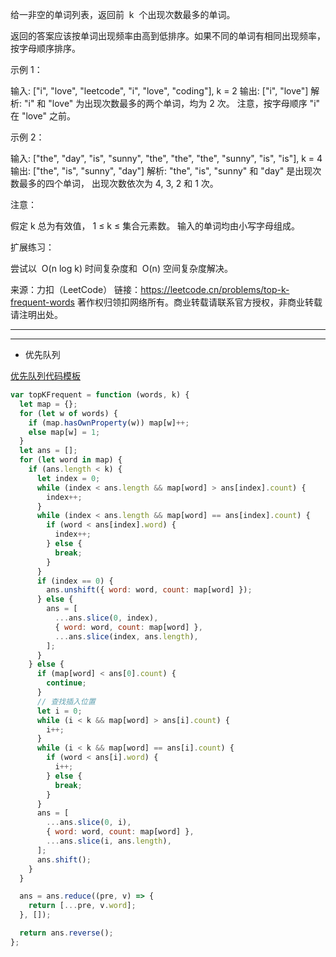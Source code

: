 给一非空的单词列表，返回前  k  个出现次数最多的单词。

返回的答案应该按单词出现频率由高到低排序。如果不同的单词有相同出现频率，按字母顺序排序。

示例 1：

输入: ["i", "love", "leetcode", "i", "love", "coding"], k = 2
输出: ["i", "love"]
解析: "i" 和 "love" 为出现次数最多的两个单词，均为 2 次。
注意，按字母顺序 "i" 在 "love" 之前。

示例 2：

输入: ["the", "day", "is", "sunny", "the", "the", "the", "sunny", "is", "is"], k = 4
输出: ["the", "is", "sunny", "day"]
解析: "the", "is", "sunny" 和 "day" 是出现次数最多的四个单词，
出现次数依次为 4, 3, 2 和 1 次。

注意：

假定 k 总为有效值， 1 ≤ k ≤ 集合元素数。
输入的单词均由小写字母组成。

扩展练习：

尝试以  O(n log k) 时间复杂度和  O(n) 空间复杂度解决。

来源：力扣（LeetCode）
链接：https://leetcode.cn/problems/top-k-frequent-words
著作权归领扣网络所有。商业转载请联系官方授权，非商业转载请注明出处。

---

---

- 优先队列

[优先队列代码模板](../../playground/javascript/PriorityQueues.js)

```javascript
var topKFrequent = function (words, k) {
  let map = {};
  for (let w of words) {
    if (map.hasOwnProperty(w)) map[w]++;
    else map[w] = 1;
  }
  let ans = [];
  for (let word in map) {
    if (ans.length < k) {
      let index = 0;
      while (index < ans.length && map[word] > ans[index].count) {
        index++;
      }
      while (index < ans.length && map[word] == ans[index].count) {
        if (word < ans[index].word) {
          index++;
        } else {
          break;
        }
      }
      if (index == 0) {
        ans.unshift({ word: word, count: map[word] });
      } else {
        ans = [
          ...ans.slice(0, index),
          { word: word, count: map[word] },
          ...ans.slice(index, ans.length),
        ];
      }
    } else {
      if (map[word] < ans[0].count) {
        continue;
      }
      // 查找插入位置
      let i = 0;
      while (i < k && map[word] > ans[i].count) {
        i++;
      }
      while (i < k && map[word] == ans[i].count) {
        if (word < ans[i].word) {
          i++;
        } else {
          break;
        }
      }
      ans = [
        ...ans.slice(0, i),
        { word: word, count: map[word] },
        ...ans.slice(i, ans.length),
      ];
      ans.shift();
    }
  }

  ans = ans.reduce((pre, v) => {
    return [...pre, v.word];
  }, []);

  return ans.reverse();
};
```
